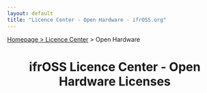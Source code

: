 ```yaml
---
layout: default
title: "Licence Center - Open Hardware - ifrOSS.org"
---
```


<!---

Neue licenses can be added using the following template:

| Licence name | [🇬🇧](link) | SPDX-Tag |

Emojis for the links can be copied from https://emojipedia.org

--->

<p><a href="/ifrOSS/index_en.html">Homepage</a><a href="/ifrOSS/Pages/licence_center/en"> > Licence Center</a> > Open Hardware<br></p>

<h1 style="text-align: center;">ifrOSS Licence Center - Open Hardware Licenses</h1>
